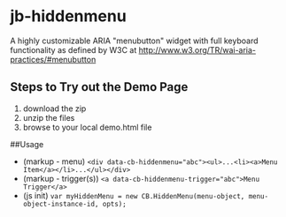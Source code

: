 # jb-hiddenmenu
A highly customizable ARIA "menubutton" widget with full keyboard functionality as defined by W3C at http://www.w3.org/TR/wai-aria-practices/#menubutton

## Steps to Try out the Demo Page
1. download the zip
2. unzip the files
3. browse to your local demo.html file

##Usage
 *  (markup - menu)        `<div data-cb-hiddenmenu="abc"><ul>...<li><a>Menu Item</a></li>...</ul></div>`
 *  (markup - trigger(s))  `<a data-cb-hiddenmenu-trigger="abc">Menu Trigger</a>`
 *  (js init)              `var myHiddenMenu = new CB.HiddenMenu(menu-object, menu-object-instance-id, opts);`
